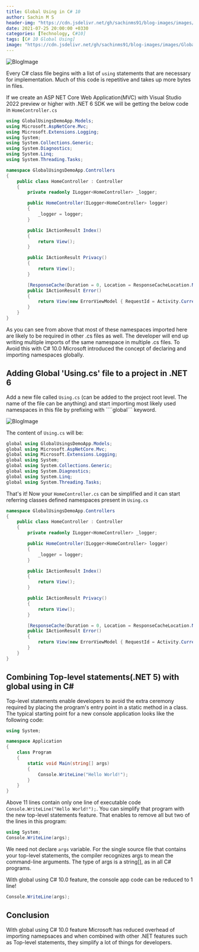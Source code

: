 ```yaml
---
title: Global Using in C# 10
author: Sachin M S
header-img: "https://cdn.jsdelivr.net/gh/sachinms91/blog-images/images/GlobalUsings/globalusings-in-csharp10.png"
date: 2021-07-25 20:00:00 +0330
categories: [Technology, C#10]
tags: [C# 10 Global Using]
image: "https://cdn.jsdelivr.net/gh/sachinms91/blog-images/images/GlobalUsings/globalusings-in-csharp10.png"
---
```


![BlogImage](https://cdn.jsdelivr.net/gh/sachinms91/blog-images/images/GlobalUsings/globalusings-in-csharp10.png)

Every C# class file begins with a list of ```using``` statements that are necessary for implementation. Much of this code is repetitive and takes up more bytes in files.

If we create an ASP NET Core Web Application(MVC) with Visual Studio 2022 preview or higher with .NET 6 SDK we will be getting the below code in ```HomeController.cs```

```cs
using GlobalUsingsDemoApp.Models;
using Microsoft.AspNetCore.Mvc;
using Microsoft.Extensions.Logging;
using System;
using System.Collections.Generic;
using System.Diagnostics;
using System.Linq;
using System.Threading.Tasks;

namespace GlobalUsingsDemoApp.Controllers
{
    public class HomeController : Controller
    {
        private readonly ILogger<HomeController> _logger;

        public HomeController(ILogger<HomeController> logger)
        {
            _logger = logger;
        }

        public IActionResult Index()
        {
            return View();
        }

        public IActionResult Privacy()
        {
            return View();
        }

        [ResponseCache(Duration = 0, Location = ResponseCacheLocation.None, NoStore = true)]
        public IActionResult Error()
        {
            return View(new ErrorViewModel { RequestId = Activity.Current?.Id ?? HttpContext.TraceIdentifier });
        }
    }
}
```

As you can see from above that most of these namespaces imported here are likely to be required in other .cs files as well. The developer will end up writing multiple imports of the same namespace in multiple .cs files. To Avoid this with C# 10.0 Microsoft introduced the concept of declaring and importing namespaces globally.

## Adding Global 'Using.cs' file to a project in .NET 6
Add a new file called ```Using.cs``` (can be added to the project root level. The name of the file can be anything) and start importing most likely used namespaces in this file by prefixing with  ````global``` keyword. 

![BlogImage](https://cdn.jsdelivr.net/gh/sachinms91/blog-images/images/GlobalUsings/usings-in-vs2022.PNG)

The content of ```Using.cs``` will be:

```cs
global using GlobalUsingsDemoApp.Models;
global using Microsoft.AspNetCore.Mvc;
global using Microsoft.Extensions.Logging;
global using System;
global using System.Collections.Generic;
global using System.Diagnostics;
global using System.Linq;
global using System.Threading.Tasks;
```

That's it! Now your ```HomeController.cs``` can be simplified  and it can start referring classes defined namespaces present in ```Using.cs```

```cs
namespace GlobalUsingsDemoApp.Controllers
{
    public class HomeController : Controller
    {
        private readonly ILogger<HomeController> _logger;

        public HomeController(ILogger<HomeController> logger)
        {
            _logger = logger;
        }

        public IActionResult Index()
        {
            return View();
        }

        public IActionResult Privacy()
        {
            return View();
        }

        [ResponseCache(Duration = 0, Location = ResponseCacheLocation.None, NoStore = true)]
        public IActionResult Error()
        {
            return View(new ErrorViewModel { RequestId = Activity.Current?.Id ?? HttpContext.TraceIdentifier });
        }
    }
}
```
## Combining Top-level statements(.NET 5) with global using in C#

Top-level statements enable developers to avoid the extra ceremony required by placing the program's entry point in a static method in a class. The typical starting point for a new console application looks like the following code:

```cs
using System;

namespace Application
{
    class Program
    {
        static void Main(string[] args)
        {
            Console.WriteLine("Hello World!");
        }
    }
}
```
Above 11 lines contain only one line of executable code ```Console.WriteLine("Hello World!");```. You can simplify that program with the new top-level statements feature. That enables  to remove all but two of the lines in this program:

```cs
using System;
Console.WriteLine(args);
```
We need not declare  ```args``` variable. For the single source file that contains your top-level statements, the compiler recognizes args to mean the command-line arguments. The type of args is a string[], as in all C# programs.

With global using C# 10.0 feature, the console app code can be reduced to 1 line!
```cs
Console.WriteLine(args);
```

## Conclusion
With global using C# 10.0 feature Microsoft has reduced overhead of importing namepsaces and when combined with other .NET features such as Top-level statements, they simplify a lot of things for developers.



